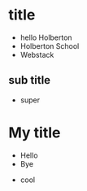 # title

- hello Holberton
- Holberton School
- Webstack

## sub title

- super
# My title
* Hello
* Bye
- cool

